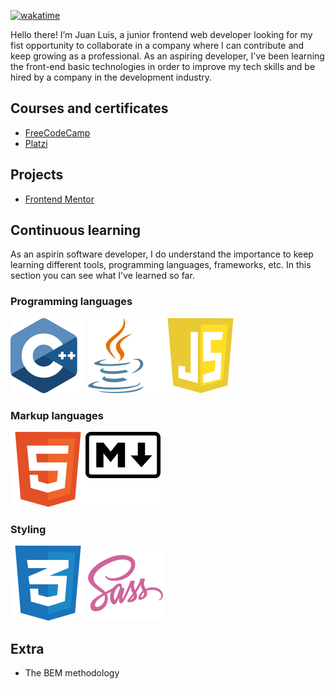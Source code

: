 [![wakatime](https://wakatime.com/badge/user/c1707548-af66-44d3-bcc1-28f0c83893c0.svg)](https://wakatime.com/@c1707548-af66-44d3-bcc1-28f0c83893c0)

Hello there! I’m Juan Luis, a junior frontend web developer looking for my fist opportunity to collaborate in a company where I can contribute and keep growing as a professional.
As an aspiring developer, I've been learning the front-end basic technologies in order to improve my tech skills and be hired by a company in the development industry.

## Courses and certificates
- [FreeCodeCamp](https://www.freecodecamp.org/mendibox)
- [Platzi](https://platzi.com/p/mendibox/)
<!--- [W3Schools](https://www.w3profile.com/mendibox)-->

## Projects
- [Frontend Mentor](https://www.frontendmentor.io/profile/mendibox)

<!--## Coding challenges
- HackerRank
- Codewars
- Beecrowd
- LeetCode
-->

## Continuous learning

As an aspirin software developer, I do understand the importance to keep learning different tools, programming languages, frameworks, etc. In this section you can see what I've learned so far.

### Programming languages

[![c logo](./images/cpp.svg)](./cpp.md "Click to see more details") [![java logo](./images/java.svg)](./java.md "Click to see more details")[![javascript logo](./images/javascript.svg)](./javascript.md "Click to see more details")

### Markup languages

[![html logo](./images/html.svg)](./html.md "Click to see more details")[![markdown logo](./images/markdown.svg)](./markdown.md "Click to see more details")

### Styling
[![css logo](./images/css.svg)](./css.md "Click to see more details") [![sass logo](./images/sass.svg)](./sass.md "Click to see more details")

## Extra
- The BEM methodology